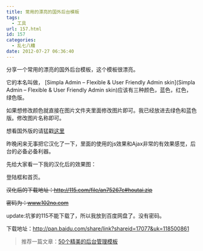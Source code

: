 ```yaml
---
title: 常用的漂亮的国外后台模板
tags:
  - 工具
url: 157.html
id: 157
categories:
  - 乱七八糟
date: 2012-07-27 06:36:40
---
```

分享一个常用的漂亮的国外后台模板，这个模板很漂亮。

它的本名叫做， [Simpla Admin – Flexible & User Friendly Admin skin](Simpla Admin – Flexible & User Friendly Admin skin)应该有三种颜色，蓝色，红色，绿色版。

如果想修改颜色就直接在图片文件夹里面修改图片即可。我已经放进去绿色和蓝色版。修改图片名称即可。

想看国外版的请猛戳[这里](http://themeforest.net/item/simpla-admin-flexible-user-friendly-admin-skin/full_screen_preview/46073?ref=flash2s&ref=flash2s&clickthrough_id=71703092&redirect_back=true)

昨晚闲来无事把它汉化了一下，里面的使用的js效果和Ajax非常的有效果感觉，后台的必备必备利器。

先给大家看一下我的汉化后的效果图：

登陆框和首页。


~~汉化后的下载地址：http://115.com/file/an75267c#houtai.zip~~

~~密码为：www.102no.com~~

update:坑爹的115不能下载了，所以我放到百度网盘了。没有密码。

下载地址：http://pan.baidu.com/share/link?shareid=17077&uk=118500861

> 推荐一篇文章：[50个精美的后台管理模板](http://www.oschina.net/news/18007/50-best-premium-admin-templates)
